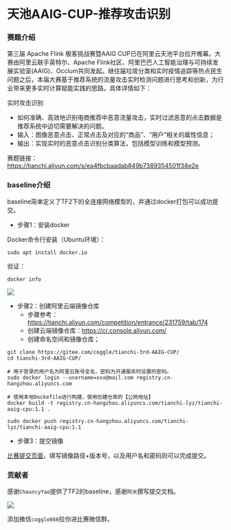 # 天池AAIG-CUP-推荐攻击识别

### 赛题介绍

第三届 Apache Flink 极客挑战赛暨AAIG CUP已在阿里云天池平台拉开帷幕。大赛由阿里云联手英特尔、Apache Flink社区、阿里巴巴人工智能治理与可持续发展实验室(AAIG)、Occlum共同发起。继往届垃圾分类和实时疫情追踪等热点民生问题之后，本届大赛基于推荐系统的流量攻击实时检测问题进行思考和创新，为行业带来更多实时计算赋能实践的思路。具体详情如下：

实时攻击识别
- 如何准确、高效地识别电商推荐中恶意流量攻击，实时过滤恶意的点击数据是推荐系统中迫切需要解决的问题。
- 输入：图像恶意点击、正常点击及对应的“商品”、“用户”相关的属性信息；
- 输出：实现实时的恶意点击识别分类算法，包括模型训练和模型预测。

赛题链接：https://tianchi.aliyun.com/s/ea4fbcbaadab849b7389354501f38e2e

### baseline介绍

baseline简单定义了TF2下的全连接网络模型的，并通过docker打包可以成功提交。

- 步骤1：安装docker

Docker命令行安装（Ubuntu环境）：
```
sudo apt install docker.io
```

验证：
```
docker info
```
![](https://tianchi-public.oss-cn-hangzhou.aliyuncs.com/public/files/forum/160658242933332501606582428585.png)

- 步骤2：创建阿里云端镜像仓库
  - 步骤参考：https://tianchi.aliyun.com/competition/entrance/231759/tab/174
  - 创建云端镜像仓库：https://cr.console.aliyun.com/
  - 创建命名空间和镜像仓库；

```
git clone https://gitee.com/coggle/tianchi-3rd-AAIG-CUP/
cd tianchi-3rd-AAIG-CUP/

# 用于登录的用户名为阿里云账号全名，密码为开通服务时设置的密码。
sudo docker login --username=xxx@mail.com registry.cn-hangzhou.aliyuncs.com

# 使用本地Dockefile进行构建，使用创建仓库的【公网地址】
docker build -t registry.cn-hangzhou.aliyuncs.com/tianchi-lyz/tianchi-aaig-cpu:1.1 .

sudo docker push registry.cn-hangzhou.aliyuncs.com/tianchi-lyz/tianchi-aaig-cpu:1.1
```

- 步骤3：提交镜像

[比赛提交页面](https://tianchi.aliyun.com/competition/entrance/531925/submission/853)，填写镜像路径+版本号，以及用户名和密码则可以完成提交。

### 贡献者

感谢`ChauncyYao`提供了TF2的baseline，感谢`阿水`撰写提交文档。

![](https://coggle.club/assets/img/coggle_qrcode.jpg)

添加微信`coggle666`拉你进比赛微信群。
